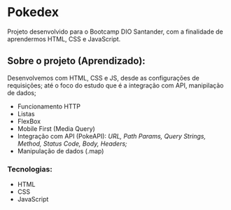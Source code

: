 # Pokedex

Projeto desenvolvido para o Bootcamp DIO Santander, com a finalidade de aprendermos HTML, CSS e JavaScript.

## Sobre o projeto (Aprendizado):

Desenvolvemos com HTML, CSS e JS, desde as configurações de requisições; até o foco do estudo que é a integração com API, manipilação de dados;

- Funcionamento HTTP
- Listas
- FlexBox
- Mobile First (Media Query)
- Integração com API (PokeAPI):
    *URL, Path Params, Query Strings, Method, Status Code, Body, Headers;*
- Manipulação de dados (.map)


### Tecnologias:
- HTML
- CSS
- JavaScript